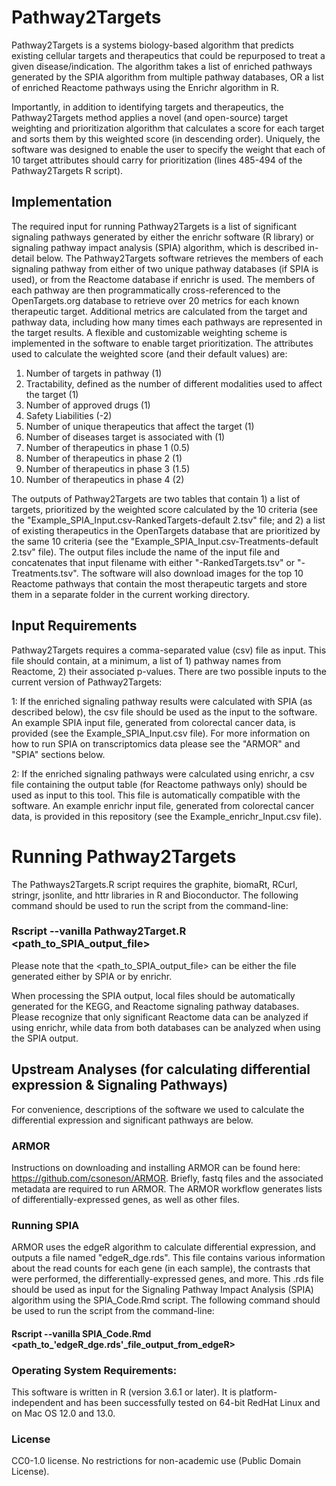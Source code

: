 # Pathway2Targets

Pathway2Targets is a systems biology-based algorithm that predicts existing cellular targets and therapeutics that could be repurposed to treat a given disease/indication. The algorithm takes a list of enriched pathways generated by the SPIA algorithm from multiple pathway databases, OR a list of enriched Reactome pathways using the Enrichr algorithm in R. 

Importantly, in addition to identifying targets and therapeutics, the Pathway2Targets method applies a novel (and open-source) target weighting and prioritization algorithm that calculates a score for each target and sorts them by this weighted score (in descending order). Uniquely, the software was designed to enable the user to specify the weight that each of 10 target attributes should carry for prioritization (lines 485-494 of the Pathway2Targets R script). 

## Implementation
The required input for running Pathway2Targets is a list of significant signaling pathways generated by either the enrichr software (R library) or signaling pathway impact analysis (SPIA) algorithm, which is described in-detail below. The Pathway2Targets software retrieves the members of each signaling pathway from either of two unique pathway databases (if SPIA is used), or from the Reactome database if enrichr is used. The members of each pathway are then programmatically cross-referenced to the OpenTargets.org database to retrieve over 20 metrics for each known therapeutic target. Additional metrics are calculated from the target and pathway data, including how many times each pathways are represented in the target results. A flexible and customizable weighting scheme is implemented in the software to enable target prioritization. The attributes used to calculate the weighted score (and their default values) are:
1) Number of targets in pathway (1)
2) Tractability, defined as the number of different modalities used to affect the target (1)
3) Number of approved drugs (1)
4) Safety Liabilities (-2)
5) Number of unique therapeutics that affect the target (1)
6) Number of diseases target is associated with (1)
7) Number of therapeutics in phase 1 (0.5)
8) Number of therapeutics in phase 2 (1)
9) Number of therapeutics in phase 3 (1.5)
10) Number of therapeutics in phase 4 (2)

The outputs of Pathway2Targets are two tables that contain 1) a list of targets, prioritized by the weighted score calculated by the 10 criteria (see the "Example_SPIA_Input.csv-RankedTargets-default 2.tsv" file; and 2) a list of existing therapeutics in the OpenTargets database that are prioritized by the same 10 criteria (see the "Example_SPIA_Input.csv-Treatments-default 2.tsv" file). The output files include the name of the input file and concatenates that input filename with either "-RankedTargets.tsv" or "-Treatments.tsv". The software will also download images for the top 10 Reactome pathways that contain the most therapeutic targets and store them in a separate folder in the current working directory.

## Input Requirements
Pathway2Targets requires a comma-separated value (csv) file as input. This file should contain, at a minimum, a list of 1) pathway names from Reactome, 2) their associated p-values. There are two possible inputs to the current version of Pathway2Targets:

1: If the enriched signaling pathway results were calculated with SPIA (as described below), the csv file should be used as the input to the software. An example SPIA input file, generated from colorectal cancer data, is provided (see the Example_SPIA_Input.csv file). For more information on how to run SPIA on transcriptomics data please see the "ARMOR" and "SPIA" sections below.

2: If the enriched signaling pathways were calculated using enrichr, a csv file containing the output table (for Reactome pathways only) should be used as input to this tool. This file is automatically compatible with the software. An example enrichr input file, generated from colorectal cancer data, is provided in this repository (see the Example_enrichr_Input.csv file).

# Running Pathway2Targets
The Pathways2Targets.R script requires the graphite, biomaRt, RCurl, stringr, jsonlite, and httr libraries in R and Bioconductor. The following command should be used to run the script from the command-line:

### Rscript --vanilla Pathway2Target.R <path_to_SPIA_output_file>
Please note that the <path_to_SPIA_output_file> can be either the file generated either by SPIA or by enrichr.

When processing the SPIA output, local files should be automatically generated for the KEGG, and Reactome signaling pathway databases. Please recognize that only significant Reactome data can be analyzed if using enrichr, while data from both databases can be analyzed when using the SPIA output.

## Upstream Analyses (for calculating differential expression & Signaling Pathways)
For convenience, descriptions of the software we used to calculate the differential expression and significant pathways are below.
### ARMOR
Instructions on downloading and installing ARMOR can be found here: https://github.com/csoneson/ARMOR. Briefly, fastq files and the associated metadata are required to run ARMOR. The ARMOR workflow generates lists of differentially-expressed genes, as well as other files.

### Running SPIA
ARMOR uses the edgeR algorithm to calculate differential expression, and outputs a file named "edgeR_dge.rds". This file contains various information about the read counts for each gene (in each sample), the contrasts that were performed, the differentially-expressed genes, and more. This .rds file should be used as input for the Signaling Pathway Impact Analysis (SPIA) algorithm using the SPIA_Code.Rmd script.
The following command should be used to run the script from the command-line:

#### Rscript --vanilla SPIA_Code.Rmd <path_to_'edgeR_dge.rds'_file_output_from_edgeR>

### Operating System Requirements:
This software is written in R (version 3.6.1 or later). It is platform-independent and has been successfully tested on 64-bit RedHat Linux and on Mac OS 12.0 and 13.0.

### License
CC0-1.0 license. No restrictions for non-academic use (Public Domain License).
